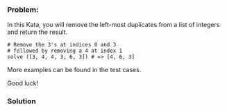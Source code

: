 ### Problem:
<p>In this Kata, you will remove the left-most duplicates from a list of integers and return the result.</p>
<pre style="display: none;"><code class="language-haskell"><span class="hljs-title">solve</span> [<span class="hljs-number">3</span>, <span class="hljs-number">4</span>, <span class="hljs-number">4</span>, <span class="hljs-number">3</span>, <span class="hljs-number">6</span>, <span class="hljs-number">3</span>]<span class="hljs-comment">-- =&gt; [4, 6, 3]</span>
<span class="hljs-comment">-- Remove the 3&apos;s at indices 0 and 3</span>
<span class="hljs-comment">-- followed by removing a 4 at index 1</span></code></pre>
<pre style="display: none;"><code class="language-purescript"><span class="hljs-comment">-- Remove the 3&apos;s at indices 0 and 3</span>
<span class="hljs-comment">-- followed by removing a 4 at index 1</span>
<span class="hljs-title">solve</span> (<span class="hljs-number">3</span> : <span class="hljs-number">4</span> : <span class="hljs-number">4</span> : <span class="hljs-number">3</span> : <span class="hljs-number">6</span> : <span class="hljs-number">3</span> : <span class="hljs-type">Nil</span>) <span class="hljs-comment">-- =&gt; 4 : 6 : 3 : Nil</span></code></pre>
<pre style="display: none;"><code class="language-javascript"><span class="hljs-comment">// Remove the 3&apos;s at indices 0 and 3</span>
<span class="hljs-comment">// followed by removing a 4 at index 1</span>
solve([<span class="hljs-number">3</span>, <span class="hljs-number">4</span>, <span class="hljs-number">4</span>, <span class="hljs-number">3</span>, <span class="hljs-number">6</span>, <span class="hljs-number">3</span>]); <span class="hljs-comment">// =&gt; [4, 6, 3]</span></code></pre>
<pre style="display: none;"><code class="language-dart"><span class="hljs-comment">// Remove the 3&apos;s at indices 0 and 3</span>
<span class="hljs-comment">// followed by removing a 4 at index 1</span>
solve([<span class="hljs-number">3</span>, <span class="hljs-number">4</span>, <span class="hljs-number">4</span>, <span class="hljs-number">3</span>, <span class="hljs-number">6</span>, <span class="hljs-number">3</span>]); <span class="hljs-comment">// =&gt; [4, 6, 3]</span></code></pre>
<pre style="display: none;"><code class="language-php"><span class="hljs-comment">// Remove the 3&apos;s at indices 0 and 3</span>
<span class="hljs-comment">// followed by removing a 4 at index 1</span>
solve([<span class="hljs-number">3</span>, <span class="hljs-number">4</span>, <span class="hljs-number">4</span>, <span class="hljs-number">3</span>, <span class="hljs-number">6</span>, <span class="hljs-number">3</span>]); <span class="hljs-comment">// =&gt; [4, 6, 3]</span></code></pre>
<pre style="display: none;"><code class="language-python"><span class="hljs-comment"># Remove the 3&apos;s at indices 0 and 3</span>
<span class="hljs-comment"># followed by removing a 4 at index 1</span>
solve([<span class="hljs-number">3</span>, <span class="hljs-number">4</span>, <span class="hljs-number">4</span>, <span class="hljs-number">3</span>, <span class="hljs-number">6</span>, <span class="hljs-number">3</span>]) <span class="hljs-comment"># =&gt; [4, 6, 3]</span></code></pre>
<pre style="display: none;"><code class="language-coffeescript"><span class="hljs-comment"># Remove the 3&apos;s at indices 0 and 3</span>
<span class="hljs-comment"># followed by removing a 4 at index 1</span>
solve([<span class="hljs-number">3</span>, <span class="hljs-number">4</span>, <span class="hljs-number">4</span>, <span class="hljs-number">3</span>, <span class="hljs-number">6</span>, <span class="hljs-number">3</span>]) <span class="hljs-comment"># =&gt; [4, 6, 3]</span></code></pre>
<pre><code class="language-ruby"><span class="hljs-comment"># Remove the 3&apos;s at indices 0 and 3</span>
<span class="hljs-comment"># followed by removing a 4 at index 1</span>
solve ([<span class="hljs-number">3</span>, <span class="hljs-number">4</span>, <span class="hljs-number">4</span>, <span class="hljs-number">3</span>, <span class="hljs-number">6</span>, <span class="hljs-number">3</span>]) <span class="hljs-comment"># =&gt; [4, 6, 3]</span></code></pre>
<p>More examples can be found in the test cases. </p>
<p>Good luck!</p>

### Solution